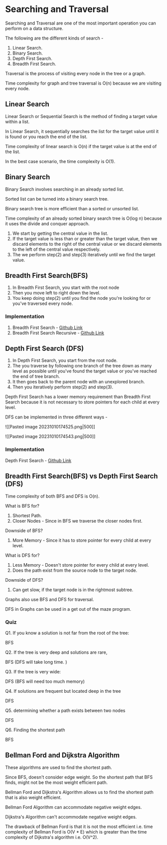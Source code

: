 # Searching and Traversal

Searching and Traversal are one of the most important operation you can perform on a data structure.

The following are the different kinds of search -

1. Linear Search.
2. Binary Search.
3. Depth First Search.
4. Breadth First Search.

Traversal is the process of visiting every node in the tree or a graph.

Time complexity for graph and tree traversal is O(n) because we are visiting every node.

## Linear Search

Linear Search or Sequential Search is the method of finding a target value within a list.


In Linear Search, it sequentially searches the list for the target value until it is found or you reach the end of the list.

Time complexity of linear search is O(n) if the target value is at the end of the list.

In the best case scenario, the time complexity is O(1).

## Binary Search

Binary Search involves searching in an already sorted list.

Sorted list can be turned into a binary search tree.

Binary search tree is more efficient than a sorted or unsorted list.

Time complexity of an already sorted binary search tree is O(log n) because it uses the divide and conquer approach.

1. We start by getting the central value in the list.
2. If the target value is less than or greater than the target value, then we discard elements to the right of the central value or we discard elements to the left of the central value respectively.
3. The we perform step(2) and step(3) iteratively until we find the target value.

## Breadth First Search(BFS)

1. In Breadth First Search, you start with the root node
2. Then you move left to right down the level.
3. You keep doing step(2) until you find the node you're looking for or you've traversed every node.

### Implementation

1. Breadth First Search - [Github Link](https://github.com/grandeurkoe/data-structures-and-algorithms/tree/4f0a0409009e63683acc86bdb94471532b085e7e/algorithms/searching/breadth-first-search)
2. Breadth First Search Recursive - [Github Link](https://github.com/grandeurkoe/data-structures-and-algorithms/tree/4f0a0409009e63683acc86bdb94471532b085e7e/algorithms/searching/breadth-first-search-recursive)

## Depth First Search (DFS)

1. In Depth First Search, you start from the root node.
2. The you traverse by following one branch of the tree down as many level as possible until you've found the target value or you've reached the end of tree branch.
3. It then goes back to the parent node with an unexplored branch.
4. Then you iteratively perform step(2) and step(3).

Depth First Search has a lower memory requirement than Breadth First Search because it is not necessary to store pointers for each child at every level.

DFS can be implemented in three different ways -

![[Pasted image 20231010174525.png|500]]

![[Pasted image 20231010174543.png|500]]

### Implementation

Depth First Search - [Github Link](https://github.com/grandeurkoe/data-structures-and-algorithms/tree/4f0a0409009e63683acc86bdb94471532b085e7e/algorithms/searching/depth-first-search)

## Breadth First Search(BFS) vs Depth First Search (DFS)

Time complexity of both BFS and DFS is O(n).

What is BFS for?

1. Shortest Path.
2. Closer Nodes - Since in BFS we traverse the closer nodes first.

Downside of BFS?

1. More Memory - Since it has to store pointer for every child at every level.

What is DFS for?

1. Less Memory - Doesn't store pointer for every child at every level.
2. Does the path exist from the source node to the target node.

Downside of DFS?

1. Can get slow, if the target node is in the rightmost subtree.

Graphs also use BFS and DFS for traversal.

DFS in Graphs can be used in a get out of the maze program.

### Quiz

Q1. If you know a solution is not far from the root of the tree:

BFS

Q2. If the tree is very deep and solutions are rare,

BFS (DFS will take long time. )

Q3. If the tree is very wide:

DFS (BFS will need too much memory)

Q4. If solutions are frequent but located deep in the tree

DFS

Q5. determining whether a path exists between two nodes

DFS

Q6. Finding the shortest path

BFS

## Bellman Ford and Dijkstra Algorithm

These algorithms are used to find the shortest path.

Since BFS, doesn't consider edge weight. So the shortest path that BFS finds, might not be the most weight efficient path.

Bellman Ford and Dijkstra's Algorithm allows us to find the shortest path that is also weight efficient.

Bellman Ford Algorithm can accommodate negative weight edges.

Dijkstra's Algorithm can't accommodate negative weight edges.

The drawback of Bellman Ford is that it is not the most efficient i.e. time complexity of Bellman Ford is O(V * E) which is greater than the time complexity of Dijkstra's algorithm i.e. O(V^2).